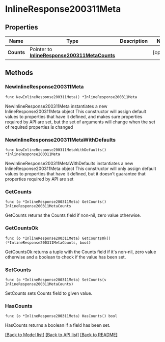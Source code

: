 # InlineResponse200311Meta

## Properties

Name | Type | Description | Notes
------------ | ------------- | ------------- | -------------
**Counts** | Pointer to [**InlineResponse200311MetaCounts**](InlineResponse200311MetaCounts.md) |  | [optional] 

## Methods

### NewInlineResponse200311Meta

`func NewInlineResponse200311Meta() *InlineResponse200311Meta`

NewInlineResponse200311Meta instantiates a new InlineResponse200311Meta object
This constructor will assign default values to properties that have it defined,
and makes sure properties required by API are set, but the set of arguments
will change when the set of required properties is changed

### NewInlineResponse200311MetaWithDefaults

`func NewInlineResponse200311MetaWithDefaults() *InlineResponse200311Meta`

NewInlineResponse200311MetaWithDefaults instantiates a new InlineResponse200311Meta object
This constructor will only assign default values to properties that have it defined,
but it doesn't guarantee that properties required by API are set

### GetCounts

`func (o *InlineResponse200311Meta) GetCounts() InlineResponse200311MetaCounts`

GetCounts returns the Counts field if non-nil, zero value otherwise.

### GetCountsOk

`func (o *InlineResponse200311Meta) GetCountsOk() (*InlineResponse200311MetaCounts, bool)`

GetCountsOk returns a tuple with the Counts field if it's non-nil, zero value otherwise
and a boolean to check if the value has been set.

### SetCounts

`func (o *InlineResponse200311Meta) SetCounts(v InlineResponse200311MetaCounts)`

SetCounts sets Counts field to given value.

### HasCounts

`func (o *InlineResponse200311Meta) HasCounts() bool`

HasCounts returns a boolean if a field has been set.


[[Back to Model list]](../README.md#documentation-for-models) [[Back to API list]](../README.md#documentation-for-api-endpoints) [[Back to README]](../README.md)


